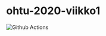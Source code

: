 # ohtu-2020-viikko1

![Github Actions](https://github.com/afroseppo/ohtu-2020-viikko1/workflows/Java%20CI%20with%20Gradle/badge.svg)
